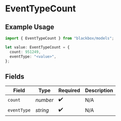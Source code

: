 # EventTypeCount

## Example Usage

```typescript
import { EventTypeCount } from "blackbox/models";

let value: EventTypeCount = {
  count: 951249,
  eventType: "<value>",
};
```

## Fields

| Field              | Type               | Required           | Description        |
| ------------------ | ------------------ | ------------------ | ------------------ |
| `count`            | *number*           | :heavy_check_mark: | N/A                |
| `eventType`        | *string*           | :heavy_check_mark: | N/A                |